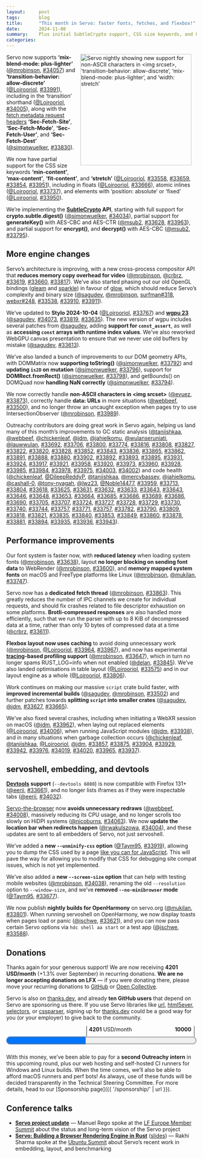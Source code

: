 ```yaml
---
layout:     post
tags:       blog
title:      "This month in Servo: faster fonts, fetches, and flexbox!"
date:       2024-11-08
summary:    Plus initial SubtleCrypto support, CSS size keywords, and OpenHarmony nightlies.
categories:
---
```


<figure class="_figr"><a href="{{ '/img/blog/october-2024-narrow.png' | url }}"><img src="{{ '/img/blog/october-2024-narrow.png' | url }}"
    alt="Servo nightly showing new support for non-ASCII characters in <img srcset>, ‘transition-behavior: allow-discrete’, ‘mix-blend-mode: plus-lighter’, and ‘width: stretch’"></a></figure>

Servo now supports **‘mix-blend-mode: plus-lighter’** ([@mrobinson](https://github.com/mrobinson), [#34057](https://github.com/servo/servo/pull/34057)) and **‘transition-behavior: allow-discrete’** ([@Loirooriol](https://github.com/Loirooriol), [#33991](https://github.com/servo/servo/pull/33991)), including in the ‘transition’ shorthand ([@Loirooriol](https://github.com/Loirooriol), [#34005](https://github.com/servo/servo/pull/34005)), along with the [fetch metadata request headers](https://w3c.github.io/webappsec-fetch-metadata/) **‘Sec-Fetch-Site’**, **‘Sec-Fetch-Mode’**, **‘Sec-Fetch-User’**, and **‘Sec-Fetch-Dest’** ([@simonwuelker](https://github.com/simonwuelker), [#33830](https://github.com/servo/servo/pull/33830)).

We now have partial support for the CSS size keywords **‘min-content’**, **‘max-content’**, **‘fit-content’**, and **‘stretch’** ([@Loirooriol](https://github.com/Loirooriol), [#33558](https://github.com/servo/servo/pull/33558), [#33659](https://github.com/servo/servo/pull/33659), [#33854](https://github.com/servo/servo/pull/33854), [#33951](https://github.com/servo/servo/pull/33951)), including in floats ([@Loirooriol](https://github.com/Loirooriol), [#33666](https://github.com/servo/servo/pull/33666)), atomic inlines ([@Loirooriol](https://github.com/Loirooriol), [#33737](https://github.com/servo/servo/pull/33737)), and elements with ‘position: absolute’ or ‘fixed’ ([@Loirooriol](https://github.com/Loirooriol), [#33950](https://github.com/servo/servo/pull/33950)).

We’re implementing the **[SubtleCrypto](https://developer.mozilla.org/en-US/docs/Web/API/SubtleCrypto) API**, starting with full support for **crypto.subtle.digest()** ([@simonwuelker](https://github.com/simonwuelker), [#34034](https://github.com/servo/servo/pull/34034)), partial support for **generateKey()** with AES-CBC and AES-CTR ([@msub2](https://github.com/msub2), [#33628](https://github.com/servo/servo/pull/33628), [#33963](https://github.com/servo/servo/pull/33963)), and partial support for **encrypt()**, and **decrypt()** with AES-CBC ([@msub2](https://github.com/msub2), [#33795](https://github.com/servo/servo/pull/33795)).

## More engine changes

Servo’s architecture is improving, with a new cross-process compositor API that **reduces memory copy overhead for video** ([@mrobinson](https://github.com/mrobinson), [@crbrz](https://github.com/crbrz), [#33619](https://github.com/servo/servo/pull/33619), [#33660](https://github.com/servo/servo/pull/33660), [#33817](https://github.com/servo/servo/pull/33817)).
We’ve also started phasing out our old OpenGL bindings ([gleam](https://github.com/servo/gleam) and [sparkle](https://github.com/servo/sparkle)) in favour of [glow](https://crates.io/crates/glow), which should reduce Servo’s complexity and binary size ([@sagudev](https://github.com/sagudev), [@mrobinson](https://github.com/mrobinson), [surfman#318](https://github.com/servo/surfman/pull/318), [webxr#248](https://github.com/servo/webxr/pull/248), [#33538](https://github.com/servo/servo/pull/33538), [#33910](https://github.com/servo/servo/pull/33910), [#33911](https://github.com/servo/servo/pull/33911)).

We’ve updated to **Stylo 2024-10-04** ([@Loirooriol](https://github.com/Loirooriol), [#33767](https://github.com/servo/servo/pull/33767)) and [**wgpu 23**](https://github.com/gfx-rs/wgpu/releases/tag/v23.0.0) ([@sagudev](https://github.com/sagudev), [#34073](https://github.com/servo/servo/pull/34073), [#33819](https://github.com/servo/servo/pull/33819), [#33635](https://github.com/servo/servo/pull/33635)).
The new version of wgpu includes several patches from [@sagudev](https://github.com/sagudev), adding **support for `const_assert`**, as well as **accessing `const` arrays with runtime index values**.
We’ve also reworked WebGPU canvas presentation to ensure that we never use old buffers by mistake ([@sagudev](https://github.com/sagudev), [#33613](https://github.com/servo/servo/pull/33613)).

We’ve also landed a bunch of improvements to our DOM geometry APIs, with DOMMatrix now **supporting toString()** ([@simonwuelker](https://github.com/simonwuelker), [#33792](https://github.com/servo/servo/pull/33792)) and **updating `is2D` on mutation** ([@simonwuelker](https://github.com/simonwuelker), [#33796](https://github.com/servo/servo/pull/33796)), support for **DOMRect.fromRect()** ([@simonwuelker](https://github.com/simonwuelker), [#33798](https://github.com/servo/servo/pull/33798)), and getBounds() on DOMQuad now **handling NaN correctly** ([@simonwuelker](https://github.com/simonwuelker), [#33794](https://github.com/servo/servo/pull/33794)).

We now correctly handle **non-ASCII characters in &lt;img srcset>** ([@evuez](https://github.com/evuez), [#33873](https://github.com/servo/servo/pull/33873)), correctly handle **data: URLs** in more situations ([@webbeef](https://github.com/webbeef), [#33500](https://github.com/servo/servo/pull/33500)), and no longer throw an uncaught exception when pages try to use IntersectionObserver ([@mrobinson](https://github.com/mrobinson), [#33989](https://github.com/servo/servo/pull/33989)).

Outreachy contributors are doing great work in Servo again, helping us land many of this month’s improvements to GC static analysis ([@taniishkaa](https://github.com/taniishkaa), [@webbeef](https://github.com/webbeef), [@chickenleaf](https://github.com/chickenleaf), [@jdm](https://github.com/jdm), [@jahielkomu](https://github.com/jahielkomu), [@wulanseruniati](https://github.com/wulanseruniati), [@lauwwulan](https://github.com/lauwwulan), [#33692](https://github.com/servo/servo/pull/33692), [#33706](https://github.com/servo/servo/pull/33706), [#33800](https://github.com/servo/servo/pull/33800), [#33774](https://github.com/servo/servo/pull/33774), [#33816](https://github.com/servo/servo/pull/33816), [#33808](https://github.com/servo/servo/pull/33808), [#33827](https://github.com/servo/servo/pull/33827), [#33822](https://github.com/servo/servo/pull/33822), [#33820](https://github.com/servo/servo/pull/33820), [#33828](https://github.com/servo/servo/pull/33828), [#33852](https://github.com/servo/servo/pull/33852), [#33843](https://github.com/servo/servo/pull/33843), [#33836](https://github.com/servo/servo/pull/33836), [#33865](https://github.com/servo/servo/pull/33865), [#33862](https://github.com/servo/servo/pull/33862), [#33891](https://github.com/servo/servo/pull/33891), [#33888](https://github.com/servo/servo/pull/33888), [#33880](https://github.com/servo/servo/pull/33880), [#33902](https://github.com/servo/servo/pull/33902), [#33892](https://github.com/servo/servo/pull/33892), [#33893](https://github.com/servo/servo/pull/33893), [#33895](https://github.com/servo/servo/pull/33895), [#33931](https://github.com/servo/servo/pull/33931), [#33924](https://github.com/servo/servo/pull/33924), [#33917](https://github.com/servo/servo/pull/33917), [#33921](https://github.com/servo/servo/pull/33921), [#33958](https://github.com/servo/servo/pull/33958), [#33920](https://github.com/servo/servo/pull/33920), [#33973](https://github.com/servo/servo/pull/33973), [#33960](https://github.com/servo/servo/pull/33960), [#33928](https://github.com/servo/servo/pull/33928), [#33985](https://github.com/servo/servo/pull/33985), [#33984](https://github.com/servo/servo/pull/33984), [#33978](https://github.com/servo/servo/pull/33978), [#33975](https://github.com/servo/servo/pull/33975), [#34003](https://github.com/servo/servo/pull/34003), [#34002](https://github.com/servo/servo/pull/34002)) and code health ([@chickenleaf](https://github.com/chickenleaf), [@DileepReddyP](https://github.com/DileepReddyP), [@taniishkaa](https://github.com/taniishkaa), [@mercybassey](https://github.com/mercybassey), [@jahielkomu](https://github.com/jahielkomu), [@cashall-0](https://github.com/cashall-0), [@tony-nyagah](https://github.com/tony-nyagah), [@lwz23](https://github.com/lwz23), [@Noble14477](https://github.com/Noble14477), [#33959](https://github.com/servo/servo/pull/33959), [#33713](https://github.com/servo/servo/pull/33713), [#33804](https://github.com/servo/servo/pull/33804), [#33618](https://github.com/servo/servo/pull/33618), [#33625](https://github.com/servo/servo/pull/33625), [#33631](https://github.com/servo/servo/pull/33631), [#33632](https://github.com/servo/servo/pull/33632), [#33633](https://github.com/servo/servo/pull/33633), [#33643](https://github.com/servo/servo/pull/33643), [#33643](https://github.com/servo/servo/pull/33643), [#33646](https://github.com/servo/servo/pull/33646), [#33648](https://github.com/servo/servo/pull/33648), [#33653](https://github.com/servo/servo/pull/33653), [#33664](https://github.com/servo/servo/pull/33664), [#33685](https://github.com/servo/servo/pull/33685), [#33686](https://github.com/servo/servo/pull/33686), [#33689](https://github.com/servo/servo/pull/33689), [#33686](https://github.com/servo/servo/pull/33686), [#33690](https://github.com/servo/servo/pull/33690), [#33705](https://github.com/servo/servo/pull/33705), [#33707](https://github.com/servo/servo/pull/33707), [#33724](https://github.com/servo/servo/pull/33724), [#33727](https://github.com/servo/servo/pull/33727), [#33728](https://github.com/servo/servo/pull/33728), [#33729](https://github.com/servo/servo/pull/33729), [#33730](https://github.com/servo/servo/pull/33730), [#33740](https://github.com/servo/servo/pull/33740), [#33744](https://github.com/servo/servo/pull/33744), [#33757](https://github.com/servo/servo/pull/33757), [#33771](https://github.com/servo/servo/pull/33771), [#33757](https://github.com/servo/servo/pull/33757), [#33782](https://github.com/servo/servo/pull/33782), [#33790](https://github.com/servo/servo/pull/33790), [#33809](https://github.com/servo/servo/pull/33809), [#33818](https://github.com/servo/servo/pull/33818), [#33821](https://github.com/servo/servo/pull/33821), [#33835](https://github.com/servo/servo/pull/33835), [#33840](https://github.com/servo/servo/pull/33840), [#33853](https://github.com/servo/servo/pull/33853), [#33849](https://github.com/servo/servo/pull/33849), [#33860](https://github.com/servo/servo/pull/33860), [#33878](https://github.com/servo/servo/pull/33878), [#33881](https://github.com/servo/servo/pull/33881), [#33894](https://github.com/servo/servo/pull/33894), [#33935](https://github.com/servo/servo/pull/33935), [#33936](https://github.com/servo/servo/pull/33936), [#33943](https://github.com/servo/servo/pull/33943)).

## Performance improvements

Our font system is faster now, with **reduced latency** when loading system fonts ([@mrobinson](https://github.com/mrobinson), [#33638](https://github.com/servo/servo/pull/33638)), layout **no longer blocking on sending font data** to WebRender ([@mrobinson](https://github.com/mrobinson), [#33600](https://github.com/servo/servo/pull/33600)), and **memory mapped system fonts** on macOS and FreeType platforms like Linux ([@mrobinson](https://github.com/mrobinson), [@mukilan](https://github.com/mukilan), [#33747](https://github.com/servo/servo/pull/33747)).

Servo now has a **dedicated fetch thread** ([@mrobinson](https://github.com/mrobinson), [#33863](https://github.com/servo/servo/pull/33863)).
This greatly reduces the number of IPC channels we create for individual requests, and should fix crashes related to file descriptor exhaustion on some platforms.
**Brotli-compressed responses** are also handled more efficiently, such that we run the parser with up to 8 KiB of decompressed data at a time, rather than only 10 bytes of compressed data at a time ([@crbrz](https://github.com/crbrz), [#33611](https://github.com/servo/servo/pull/33611)).

**Flexbox layout now uses caching** to avoid doing unnecessary work ([@mrobinson](https://github.com/mrobinson), [@Loirooriol](https://github.com/Loirooriol), [#33964](https://github.com/servo/servo/pull/33964), [#33967](https://github.com/servo/servo/pull/33967)), and now has experimental **[tracing](https://docs.rs/tracing/0.1.40/tracing/)-based profiling support** ([@mrobinson](https://github.com/mrobinson), [#33647](https://github.com/servo/servo/pull/33647)), which in turn no longer spams RUST_LOG=info when not enabled ([@delan](https://github.com/delan), [#33845](https://github.com/servo/servo/pull/33845)).
We’ve also landed optimisations in table layout ([@Loirooriol](https://github.com/Loirooriol), [#33575](https://github.com/servo/servo/pull/33575)) and in our layout engine as a whole ([@Loirooriol](https://github.com/Loirooriol), [#33806](https://github.com/servo/servo/pull/33806)).

Work continues on making our massive `script` crate build faster, with **improved incremental builds** ([@sagudev](https://github.com/sagudev), [@mrobinson](https://github.com/mrobinson), [#33502](https://github.com/servo/servo/pull/33502)) and further patches towards **splitting `script` into smaller crates** ([@sagudev](https://github.com/sagudev), [@jdm](https://github.com/jdm), [#33627](https://github.com/servo/servo/pull/33627), [#33665](https://github.com/servo/servo/pull/33665)).

We’ve also fixed several crashes, including when initiating a WebXR session on macOS ([@jdm](https://github.com/jdm), [#33962](https://github.com/servo/servo/pull/33962)), when laying out replaced elements ([@Loirooriol](https://github.com/Loirooriol), [#34006](https://github.com/servo/servo/pull/34006)), when running JavaScript modules ([@jdm](https://github.com/jdm), [#33938](https://github.com/servo/servo/pull/33938)), and in many situations when garbage collection occurs ([@chickenleaf](https://github.com/chickenleaf), [@taniishkaa](https://github.com/taniishkaa), [@Loirooriol](https://github.com/Loirooriol), [@jdm](https://github.com/jdm), [#33857](https://github.com/servo/servo/pull/33857), [#33875](https://github.com/servo/servo/pull/33875), [#33904](https://github.com/servo/servo/pull/33904), [#33929](https://github.com/servo/servo/pull/33929), [#33942](https://github.com/servo/servo/pull/33942), [#33976](https://github.com/servo/servo/pull/33976), [#34019](https://github.com/servo/servo/pull/34019), [#34020](https://github.com/servo/servo/pull/34020), [#33965](https://github.com/servo/servo/pull/33965), [#33937](https://github.com/servo/servo/pull/33937)).

## servoshell, embedding, and devtools

**[Devtools](https://book.servo.org/hacking/using-devtools.html) support** (`--devtools 6080`) is now compatible with Firefox 131+ ([@eerii](https://github.com/eerii), [#33661](https://github.com/servo/servo/pull/33661)), and no longer lists iframes as if they were inspectable tabs ([@eerii](https://github.com/eerii), [#34032](https://github.com/servo/servo/pull/34032)).

[Servo-the-browser](https://book.servo.org/running-servoshell.html) now **avoids unnecessary redraws** ([@webbeef](https://github.com/webbeef), [#34008](https://github.com/servo/servo/pull/34008)), massively reducing its CPU usage, and no longer scrolls too slowly on HiDPI systems ([@nicoburns](https://github.com/nicoburns), [#34063](https://github.com/servo/servo/pull/34063)).
We now **update the location bar when redirects happen** ([@rwakulszowa](https://github.com/rwakulszowa), [#34004](https://github.com/servo/servo/pull/34004)), and these updates are sent to all embedders of Servo, not just servoshell.

We’ve added a **new `--unminify-css` option** ([@Taym95](https://github.com/Taym95), [#33919](https://github.com/servo/servo/pull/33919)), allowing you to dump the CSS used by a page [like you can for JavaScript](https://book.servo.org/hacking/web-compat-bugs.html#diagnosing-js-errors).
This will pave the way for allowing you to modify that CSS for debugging site compat issues, which is not yet implemented.

We’ve also added a **new `--screen-size` option** that can help with testing mobile websites ([@mrobinson](https://github.com/mrobinson), [#34038](https://github.com/servo/servo/pull/34038)), renaming the old `--resolution` option to `--window-size`, and we’ve **removed `--no-minibrowser` mode** ([@Taym95](https://github.com/Taym95), [#33677](https://github.com/servo/servo/pull/33677)).

We now publish **nightly builds for OpenHarmony** on servo.org ([@mukilan](https://github.com/mukilan), [#33801](https://github.com/servo/servo/pull/33801)).
When running servoshell on OpenHarmony, we now display toasts when pages load or panic ([@jschwe](https://github.com/jschwe), [#33621](https://github.com/servo/servo/pull/33621)), and you can now pass certain Servo options via `hdc shell aa start` or a test app ([@jschwe](https://github.com/jschwe), [#33588](https://github.com/servo/servo/pull/33588)).

## Donations

Thanks again for your generous support!
We are now receiving **4201 USD/month** (+1.3% over September) in recurring donations.
**We are no longer accepting donations on LFX** — if you were donating there, please move your recurring donations to [GitHub](https://github.com/sponsors/servo) or [Open Collective](https://opencollective.com/servo).

Servo is also on [thanks.dev](https://thanks.dev), and already **ten GitHub users** that depend on Servo are sponsoring us there.
If you use Servo libraries like [url](https://crates.io/crates/url/reverse_dependencies), [html5ever](https://crates.io/crates/html5ever/reverse_dependencies), [selectors](https://crates.io/crates/selectors/reverse_dependencies), or [cssparser](https://crates.io/crates/cssparser/reverse_dependencies), signing up for [thanks.dev](https://thanks.dev) could be a good way for you (or your employer) to give back to the community.

<figure class="_fig" style="width: 100%; margin: 1em 0;"><div class="_flex" style="height: calc(1lh + 3em); flex-flow: column nowrap; text-align: left;">
    <div style="position: relative; text-align: right;">
        <div style="position: absolute; margin-left: calc(100% * 4201 / 10000); padding-left: 0.5em;"><strong>4201</strong> USD/month</div>
        <div style="position: absolute; margin-left: calc(100% * 4201 / 10000); height: calc(1lh + 1.5em); border-left: 1px solid;"></div>
        <div style="position: absolute; margin-left: calc(100% - 0.5em); height: calc(1lh + 1.5em); border-left: 1px solid;"></div>
        <div style="padding-right: 1em;"><strong>10000</strong><!-- USD/month --></div>
    </div>
    <progress value="4201" max="10000" style="transform: scale(3); transform-origin: top left; width: calc(100% / 3);"></progress>
</div></figure>

With this money, we’ve been able to pay for a **second Outreachy intern** in this upcoming round, plus our web hosting and self-hosted CI runners for Windows and Linux builds.
When the time comes, we’ll also be able to afford macOS runners and perf bots!
As always, use of these funds will be decided transparently in the Technical Steering Committee.
For more details, head to our [Sponsorship page]({{ '/sponsorship/' | url }}).

## Conference talks

- [**Servo project update**](https://www.youtube.com/watch?v=NHa4LPpWRh8&t=1365s) — Manuel Rego spoke at the [LF Europe Member Summit](https://lfeumembersummit24.sched.com/event/1hUAF) about the status and long-term vision of the Servo project
- [**Servo: Building a Browser Rendering Engine in Rust**](https://www.youtube.com/live/LPCg0NcQICQ?t=1089s) ([slides](https://servo.org/slides/2024-10-25-ubuntu-summit/)) — Rakhi Sharma spoke at the [Ubuntu Summit](https://events.canonical.com/event/51/contributions/516/) about Servo’s recent work in embedding, layout, and benchmarking

<style>
    /* guaranteed minimum width for first paragraph after a float */
    ._floatmin {
        display: block;
        width: 13em;
        overflow: hidden;
    }
    ._none {
        display: none;
    }
    ._fig:not(#specificity) {
        width: 33em;
        max-width: 100%;
        margin: 1em auto;
    }
    ._fig > ._flex {
        display: flex;
    }
    ._fig table {
        text-align: initial;
    }
    ._fig figcaption._notes {
        text-align: left;
        width: max-content;
        max-width: 100%;
    }
    ._figl:not(#specificity),
    ._figr:not(#specificity) {
        margin: 0 1em 1em;
    }
    ._figl {
        float: left;
        max-width: 100%;
    }
    ._figr {
        float: right;
        max-width: 100%;
    }
    ._figl > figcaption,
    ._figr > figcaption,
    ._figl > iframe,
    ._figr > iframe,
    ._figl > video,
    ._figr > video,
    ._figl > a > img,
    ._figr > a > img {
        width: 21em;
        max-width: 100%;
    }
    ._runin {
        margin-bottom: 1em;
    }
    ._runin > p,
    ._runin > h2 {
        display: inline;
    }
    ._correction {
        max-width: 33em;
        margin: 1em auto;
        border-bottom: 1px solid;
        padding-bottom: 1em;
    }
    ._note {
        margin: 1em 1em;
        border-left: 1px solid;
        padding-left: 1em;
        opacity: 0.75;
    }
</style>
